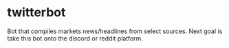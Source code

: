# twitterbot

Bot that compiles markets news/headlines from select sources. Next goal is take this bot onto the discord or reddit platform.
